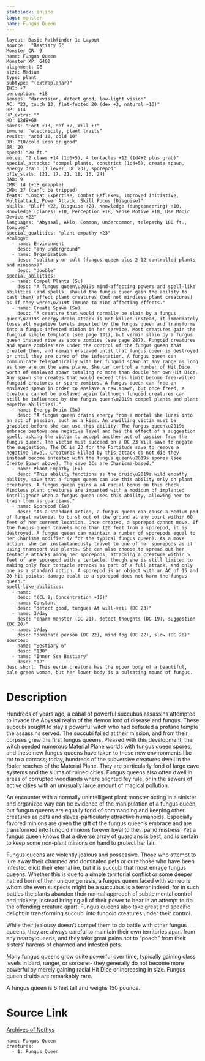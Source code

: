 ```yaml
---
statblock: inline
tags: monster
name: Fungus Queen
---
```

```statblock
layout: Basic Pathfinder 1e Layout
source:  "Bestiary 6"
Monster_CR: 9
name: Fungus Queen
Monster_XP: 6400
alignment: CE
size: Medium
type: plant
subtype: "(extraplanar)"
INI: +7
perception: +18
senses: "darkvision, detect good, low-light vision"
AC: "23, touch 13, flat-footed 20 (dex +3, natural +10)"
HP: 114
HP_extra: ""
HD: 12d8+60
saves: "Fort +13, Ref +7, Will +7"
immune: "electricity, plant traits"
resist: "acid 10, cold 10"
DR: "10/cold iron or good"
SR: 20
speed: "20 ft."
melee: "2 claws +14 (1d6+5), 4 tentacles +12 (1d4+2 plus grab)"
special_attacks: "compel plants, constrict (1d4+5), create spawn, energy drain (1 level, DC 23), sporepod"
pf1e_stats: [21, 17, 21, 18, 16, 24]
BAB: 9
CMB: 14 (+18 grapple)
CMD: 27 (can’t be tripped)
feats: "Combat Expertise, Combat Reflexes, Improved Initiative, Multiattack, Power Attack, Skill Focus (Disguise)"
skills: "Bluff +22, Disguise +28, Knowledge (dungeoneering) +10, Knowledge (planes) +10, Perception +18, Sense Motive +18, Use Magic Device +22"
languages: "Abyssal, Aklo, Common, Undercommon, telepathy 100 ft., tongues"
special_qualities: "plant empathy +23"
ecology:
  - name: Environment
    desc: "any underground"
  - name: Organisation
    desc: "solitary or cult (fungus queen plus 2-12 controlled plants and minions)"
    desc: "double"
special_abilities:
  - name: Compel Plants (Su)
    desc: "A fungus queen\u2019s mind-affecting powers and spell-like abilities (and spells, should the fungus queen gain the ability to cast them) affect plant creatures (but not mindless plant creatures) as if they weren\u2019t immune to mind-affecting effects."
  - name: Create Spawn (Su)
    desc: "A creature that would normally be slain by a fungus queen\u2019s energy drain attack is not killed-instead, it immediately loses all negative levels imparted by the fungus queen and transforms into a fungus-infested minion in her service. Most creatures gain the fungoid simple template (see page 131), but vermin slain by a fungus queen instead rise as spore zombies (see page 287). Fungoid creatures and spore zombies are under the control of the fungus queen that created them, and remain enslaved until that fungus queen is destroyed or until they are cured of the infestation. A fungus queen can communicate telepathically with her fungoid spawn at any range as long as they are on the same plane. She can control a number of Hit Dice worth of enslaved spawn totaling no more than double her own Hit Dice. Any spawn she creates that would exceed this limit become free-willed fungoid creatures or spore zombies. A fungus queen can free an enslaved spawn in order to enslave a new spawn, but once freed, a creature cannot be enslaved again (although fungoid creatures can still be influenced by the fungus queen\u2019s compel plants and plant empathy abilities)."
  - name: Energy Drain (Su)
    desc: "A fungus queen drains energy from a mortal she lures into an act of passion, such as a kiss. An unwilling victim must be grappled before she can use this ability. The fungus queen\u2019s embrace bestows one negative level and has the effect of a suggestion spell, asking the victim to accept another act of passion from the fungus queen. The victim must succeed on a DC 23 Will save to negate the suggestion. The DC is 23 for the Fortitude save to remove a negative level. Creatures killed by this attack do not die-they instead become infested with the fungus queen\u2019s spores (see Create Spawn above). The save DCs are Charisma-based."
  - name: Plant Empathy (Ex)
    desc: "This ability functions as the druid\u2019s wild empathy ability, save that a fungus queen can use this ability only on plant creatures. A fungus queen gains a +4 racial bonus on this check. Mindless plant creatures are imparted with a modicum of implanted intelligence when a fungus queen uses this ability, allowing her to train them as guardians."
  - name: Sporepod (Su)
    desc: "As a standard action, a fungus queen can cause a Medium pod of fungal material to burst out of the ground at any point within 60 feet of her current location. Once created, a sporepod cannot move. If the fungus queen travels more than 120 feet from a sporepod, it is destroyed. A fungus queen can maintain a number of sporepods equal to her Charisma modifier (7 for the typical fungus queen). As a move action, she can instantaneously travel to one of her sporepods as if using transport via plants. She can also choose to spread out her tentacle attacks among her sporepods, attacking a creature within 5 feet of any sporepod with a tentacle, though she is still limited to making only four tentacle attacks as part of a full attack, and only one as a standard action. A sporepod is an object with an AC of 15 and 20 hit points; damage dealt to a sporepod does not harm the fungus queen."
spell-like_abilities:
  - name:
    desc: "(CL 9; Concentration +16)"
  - name: Constant
    desc: "detect good, tongues At will-veil (DC 23)"
  - name: 3/day
    desc: "charm monster (DC 21), detect thoughts (DC 19), suggestion (DC 20)"
  - name: 1/day
    desc: "dominate person (DC 22), mind fog (DC 22), slow (DC 20)"
sources:
  - name: "Bestiary 6"
    desc: "130"
  - name: "Inner Sea Bestiary"
    desc: "12"
desc_short: This eerie creature has the upper body of a beautiful, pale green woman, but her lower body is a pulsating mound of fungus.
```
# Description
Hundreds of years ago, a cabal of powerful succubus assassins attempted to invade the Abyssal realm of the demon lord of disease and fungus. These succubi sought to slay a powerful witch who had befouled a profane temple the assassins served. The succubi failed at their mission, and from their corpses grew the first fungus queens. Pleased with this development, the witch seeded numerous Material Plane worlds with fungus queen spores, and these new fungus queens have taken to these new environments like rot to a carcass; today, hundreds of the subversive creatures dwell in the fouler reaches of the Material Plane. They are particularly fond of large cave systems and the slums of ruined cities. Fungus queens also often dwell in areas of corrupted woodlands where blighted fey rule, or in the sewers of active cities with an unusually large amount of magical pollution. 

An encounter with a normally unintelligent plant monster acting in a sinister and organized way can be evidence of the manipulation of a fungus queen, but fungus queens are equally fond of commanding and keeping other creatures as pets and slaves-particularly attractive humanoids. Especially favored minions are given the gift of the fungus queen’s embrace and are transformed into fungoid minions forever loyal to their pallid mistress. Yet a fungus queen knows that a diverse array of guardians is best, and is certain to keep some non-plant minions on hand to protect her lair. 

Fungus queens are violently jealous and possessive. Those who attempt to lure away their charmed and dominated pets or cure those who have been infested elicit their eternal ire, but it is succubi that most enrage fungus queens. Whether this is due to a simple territorial conflict or some deeper hatred born of their unique genesis, a fungus queen faced with someone whom she even suspects might be a succubus is a terror indeed, for in such battles the plants abandon their normal approach of subtle mental control and trickery, instead bringing all of their power to bear in an attempt to rip the offending creature apart. Fungus queens also take great and specific delight in transforming succubi into fungoid creatures under their control. 

While their jealousy doesn’t compel them to do battle with other fungus queens, they are always careful to maintain their own territories apart from any nearby queens, and they take great pains not to “poach” from their sisters’ harems of charmed and infested pets. 

Many fungus queens grow quite powerful over time, typically gaining class levels in bard, ranger, or sorcerer- they generally do not become more powerful by merely gaining racial Hit Dice or increasing in size. Fungus queen druids are remarkably rare. 

A fungus queen is 6 feet tall and weighs 150 pounds.
# Source Link
[Archives of Nethys](https://aonprd.com/MonsterDisplay.aspx?ItemName=Fungus%20Queen)
```encounter-table
name: Fungus Queen
creatures:
  - 1: Fungus Queen
```
